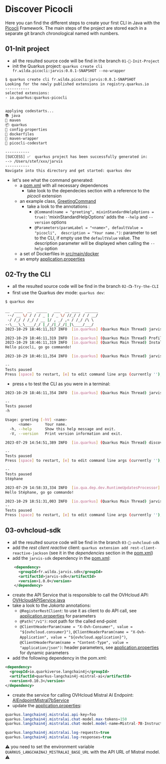 # Discover Picocli

Here you can find the different steps to create your first CLI in Java with the [Picocli](https://picocli.info/) Framework.
The main steps of the project are stored each in a separate git branch chronological named with numbers.

## 01-Init project
 - all the resulted source code will be find in the branch `01-🎉-Init-Project`
 - init the Quarkus project: `quarkus create cli fr.wilda.picocli:jarvis:0.0.1-SNAPSHOT --no-wrapper`
```bash
$ quarkus create cli fr.wilda.picocli:jarvis:0.0.1-SNAPSHOT  
Looking for the newly published extensions in registry.quarkus.io
-----------
selected extensions: 
- io.quarkus:quarkus-picocli


applying codestarts...
📚 java
🔨 maven
📦 quarkus
📝 config-properties
🔧 dockerfiles
🔧 maven-wrapper
🚀 picocli-codestart

-----------
[SUCCESS] ✅  quarkus project has been successfully generated in:
--> /Users/stef/xxx/jarvis
-----------
Navigate into this directory and get started: quarkus dev
```
  - let's see what the command generated:
    - a [pom.xml](pom.xml) with all necessary dependences
      - take look to the dependecies section with a reference to the *picocli* extension
    - an example class, [GreetingCommand](./src/main/java/fr/wilda/picocli/GreetingCommand.java)
      - take a look to the annotations : 
        - `@Command(name = "greeting", mixinStandardHelpOptions = true)`: 'mixinStandardHelpOptions' adds the `--help` and `--version` options
        - `@Parameters(paramLabel = "<name>", defaultValue = "picocli",  description = "Your name.")`: parameter to set to the CLI, if empty use the `defaultValue` value. The description parameter will be displayed when calling the `--help` option
    - a set of Dockerfiles in [src/main/docker](./src/main/docker/)
    - an empty [application.properties](./src/main/resources/application.properties) 

## 02-Try the CLI

 - all the resulted source code will be find in the branch `02-📺-Try-the-CLI`
 - first use the Quarkus dev mode: `quarkus dev`:
```bash
$ quarkus dev

__  ____  __  _____   ___  __ ____  ______ 
 --/ __ \/ / / / _ | / _ \/ //_/ / / / __/ 
 -/ /_/ / /_/ / __ |/ , _/ ,< / /_/ /\ \   
--\___\_\____/_/ |_/_/|_/_/|_|\____/___/   
2023-10-29 18:46:11,317 INFO  [io.quarkus] (Quarkus Main Thread) jarvis 0.0.1-SNAPSHOT on JVM (powered by Quarkus 3.5.0) started in 0.497s. 

2023-10-29 18:46:11,319 INFO  [io.quarkus] (Quarkus Main Thread) Profile dev activated. Live Coding activated.
2023-10-29 18:46:11,319 INFO  [io.quarkus] (Quarkus Main Thread) Installed features: [cdi, picocli]
Hello picocli, go go commando!

2023-10-29 18:46:11,354 INFO  [io.quarkus] (Quarkus Main Thread) jarvis stopped in 0.002s

--
Tests paused
Press [space] to restart, [e] to edit command line args (currently ''), [r] to resume testing, [o] Toggle test output, [:] for the terminal, [h] for more options>
```
 - press `e` to test the CLI as you were in a terminal:
```bash
2023-10-29 18:46:11,354 INFO  [io.quarkus] (Quarkus Main Thread) jarvis stopped in 0.002s

--
Tests paused
-h

Usage: greeting [-hV] <name>
      <name>      Your name.
  -h, --help      Show this help message and exit.
  -V, --version   Print version information and exit.

2023-07-29 14:54:51,389 INFO  [io.quarkus] (Quarkus Main Thread) discover-picocli stopped in 0.000s

--
Tests paused
Press [space] to restart, [e] to edit command line args (currently ''), [r] to resume testing, [o] Toggle test output, [:] for the terminal, [h] for more options>

--
Tests paused
Stéphane

2023-07-29 14:58:33,334 INFO  [io.qua.dep.dev.RuntimeUpdatesProcessor] (Aesh InputStream Reader) Live reload total time: 0.097s 
Hello Stéphane, go go commando!

2023-10-29 18:51:31,003 INFO  [io.quarkus] (Quarkus Main Thread) jarvis stopped in 0.000s
--
Tests paused
Press [space] to restart, [e] to edit command line args (currently ''), [r] to resume testing, [o] Toggle test output, [:] for the terminal, [h] for more options>
```

## 03-ovhcloud-sdk

 - all the resulted source code will be find in the branch `03-🔗-ovhcloud-sdk`
 - add the _rest client reactive_ client: `quarkus extension add rest-client-reactive-jackson` (see it in the _dependencies_ section in the [pom.xml](./pom.xml))
 - add the `jarvis-sdk` dependency in the [pom.xml](./pom.xml):
```xml
    <dependency>
      <groupId>fr.wilda.jarvis.sdk</groupId>
      <artifactId>jarvis-sdk</artifactId>
      <version>1.0.0</version>
    </dependency>
```
  - create the API Service that is responsible to call the OVHcloud API: [OVHcloudAPIService.java](./src/main/java/fr/wilda/picocli/sdk/OVHcloudAPIService.java)
  - take a look to the _Jakarta_ annotations:
    - `@RegisterRestClient`: to use it as client to do API call, see [application.properties](./src/main/resources/application.properties) for parameters
    - `@Path("/v1")`: root path for the called end-point
    - `@ClientHeaderParam(name = "X-Ovh-Consumer", value = "${ovhcloud.consumer}")`, `@ClientHeaderParam(name = "X-Ovh-Application", value = "${ovhcloud.application}")`, `@ClientHeaderParam(name = "Content-Type", value = "application/json")`: header parameters, see [application.properties](./src/main/resources/application.properties) for dynamic parameters
 - add the following dependency in the pom.xml:
```xml
<dependency>
  <groupId>io.quarkiverse.langchain4j</groupId>
  <artifactId>quarkus-langchain4j-mistral-ai</artifactId>
  <version>0.10.3</version>
</dependency>
```
 - create the service for calling OVHcloud Mistral AI Endpoint: [AIEndpointMistral7bService](./src/main/java/fr/wilda/picocli/sdk/ai/AIEndpointMistral7bService.java) 
 - update the [application.properties](./src/main/resources/application.properties):
```java
quarkus.langchain4j.mistralai.api-key=foo
quarkus.langchain4j.mistralai.chat-model.max-tokens=150
quarkus.langchain4j.mistralai.chat-model.model-name=Mistral-7B-Instruct-v0.2

quarkus.langchain4j.mistralai.log-requests=true
quarkus.langchain4j.mistralai.log-responses=true
```
 ⚠️ you need to set the environment variable `QUARKUS_LANGCHAIN4J_MISTRALAI_BASE_URL` with the API URL of Mistral model. ⚠️
